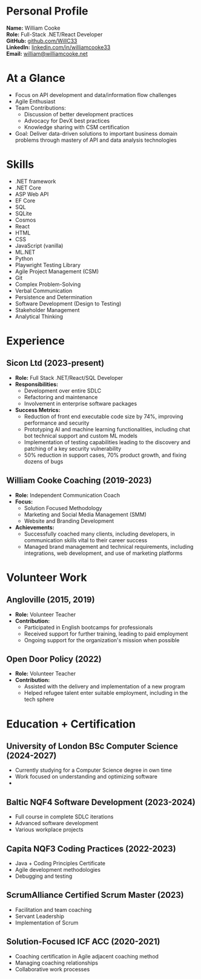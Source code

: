 # Personal Profile
**Name:** William Cooke  
**Role:** Full-Stack .NET/React Developer  
**GitHub:** [github.com/WillC33](https://github.com/WillC33)  
**LinkedIn:** [linkedin.com/in/williamcooke33](https://www.linkedin.com/in/williamcooke33/)  
**Email:** william@williamcooke.net

# At a Glance
- Focus on API development and data/information flow challenges
- Agile Enthusiast
- Team Contributions:
    - Discussion of better development practices
    - Advocacy for DevX best practices
    - Knowledge sharing with CSM certification
- Goal: Deliver data-driven solutions to important business domain problems through mastery of API and data analysis technologies

# Skills
- .NET framework
- .NET Core
- ASP Web API
- EF Core
- SQL
- SQLite
- Cosmos
- React
- HTML
- CSS
- JavaScript (vanilla)
- ML.NET
- Python
- Playwright Testing Library
- Agile Project Management (CSM)
- Git
- Complex Problem-Solving
- Verbal Communication
- Persistence and Determination
- Software Development (Design to Testing)
- Stakeholder Management
- Analytical Thinking

# Experience
## Sicon Ltd (2023-present)
- **Role:** Full Stack .NET/React/SQL Developer
- **Responsibilities:**
    - Development over entire SDLC
    - Refactoring and maintenance
    - Involvement in enterprise software packages
- **Success Metrics:** 
  - Reduction of front end executable code size by 74%, improving performance and security
  - Prototyping AI and machine learning functionalities, including chat bot technical support and custom ML models
  - Implementation of testing capabilities leading to the discovery and patching of a key security vulnerability
  - 50% reduction in support cases, 70% product growth, and fixing dozens of bugs

## William Cooke Coaching (2019-2023)
- **Role:** Independent Communication Coach
- **Focus:**
    - Solution Focused Methodology
    - Marketing and Social Media Management (SMM)
    - Website and Branding Development
- **Achievements:**
    - Successfully coached many clients, including developers, in communication skills vital to their career success
    - Managed brand management and technical requirements, including integrations, web development, and use of marketing platforms

# Volunteer Work
## Angloville (2015, 2019)
- **Role:** Volunteer Teacher
- **Contribution:**
    - Participated in English bootcamps for professionals
    - Received support for further training, leading to paid employment
    - Ongoing support for the organization's mission when possible

## Open Door Policy (2022)
- **Role:** Volunteer Teacher
- **Contribution:**
    - Assisted with the delivery and implementation of a new program
    - Helped refugee talent enter suitable employment, including in the tech sphere

# Education + Certification

## University of London BSc Computer Science (2024-2027)
- Currently studying for a Computer Science degree in own time
- Work focused on understanding and optimizing software
- 
## Baltic NQF4 Software Development (2023-2024)
- Full course in complete SDLC iterations
- Advanced software development
- Various workplace projects

## Capita NQF3 Coding Practices (2022-2023)
- Java + Coding Principles Certificate
- Agile development methodologies
- Debugging and testing

## ScrumAlliance Certified Scrum Master (2023)
- Facilitation and team coaching
- Servant Leadership
- Implementation of Scrum

## Solution-Focused ICF ACC (2020-2021)
- Coaching certification in Agile adjacent coaching method
- Managing coaching relationships
- Collaborative work processes

